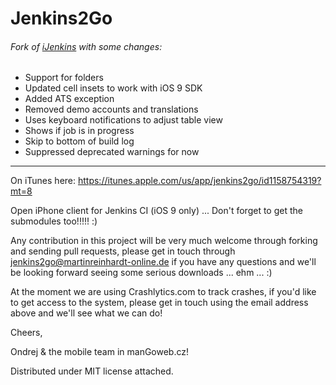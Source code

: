 Jenkins2Go
========

###### Fork of [iJenkins](https://github.com/rafiki270/iJenkins) with some changes:

- Support for folders
- Updated cell insets to work with iOS 9 SDK
- Added ATS exception
- Removed demo accounts and translations
- Uses keyboard notifications to adjust table view
- Shows if job is in progress
- Skip to bottom of build log
- Suppressed deprecated warnings for now

-------

On iTunes here:
https://itunes.apple.com/us/app/jenkins2go/id1158754319?mt=8


Open iPhone client for Jenkins CI (iOS 9 only) ... Don't forget to get the submodules too!!!!! :)

Any contribution in this project will be very much welcome through forking and sending pull requests, please get in touch through jenkins2go@martinreinhardt-online.de if you have any questions and we'll be looking forward seeing some serious downloads ... ehm ... :)

At the moment we are using Crashlytics.com to track crashes, if you'd like to get access to the system, please get in touch using the email address above and we'll see what we can do!

Cheers,

Ondrej & the mobile team in manGoweb.cz!


Distributed under MIT license attached.


